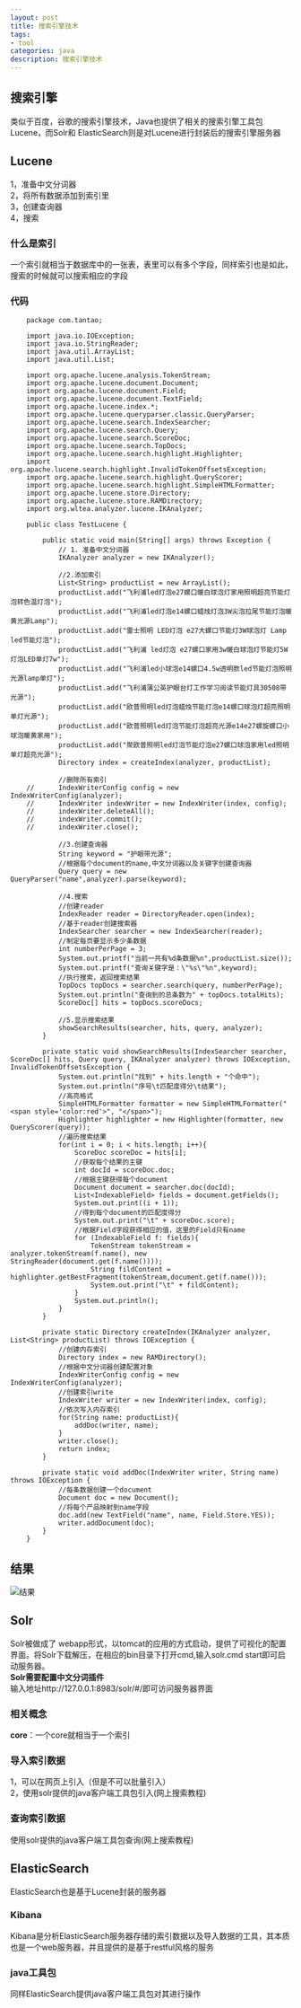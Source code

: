 ```yaml
---
layout: post
title: 搜索引擎技术
tags:
- tool
categories: java
description: 搜索引擎技术
---
```

## 搜索引擎
类似于百度，谷歌的搜索引擎技术，Java也提供了相关的搜索引擎工具包Lucene，而Solr和 ElasticSearch则是对Lucene进行封装后的搜索引擎服务器

<!-- more -->

## Lucene
1，准备中文分词器  
2，将所有数据添加到索引里  
3，创建查询器  
4，搜索  
### 什么是索引  
一个索引就相当于数据库中的一张表，表里可以有多个字段，同样索引也是如此，搜索的时候就可以搜索相应的字段  
### 代码  
```
	package com.tantao;

	import java.io.IOException;
	import java.io.StringReader;
	import java.util.ArrayList;
	import java.util.List;

	import org.apache.lucene.analysis.TokenStream;
	import org.apache.lucene.document.Document;
	import org.apache.lucene.document.Field;
	import org.apache.lucene.document.TextField;
	import org.apache.lucene.index.*;
	import org.apache.lucene.queryparser.classic.QueryParser;
	import org.apache.lucene.search.IndexSearcher;
	import org.apache.lucene.search.Query;
	import org.apache.lucene.search.ScoreDoc;
	import org.apache.lucene.search.TopDocs;
	import org.apache.lucene.search.highlight.Highlighter;
	import org.apache.lucene.search.highlight.InvalidTokenOffsetsException;
	import org.apache.lucene.search.highlight.QueryScorer;
	import org.apache.lucene.search.highlight.SimpleHTMLFormatter;
	import org.apache.lucene.store.Directory;
	import org.apache.lucene.store.RAMDirectory;
	import org.wltea.analyzer.lucene.IKAnalyzer;

	public class TestLucene {

		public static void main(String[] args) throws Exception {
			// 1. 准备中文分词器
			IKAnalyzer analyzer = new IKAnalyzer();

			//2.添加索引
			List<String> productList = new ArrayList();
			productList.add("飞利浦led灯泡e27螺口暖白球泡灯家用照明超亮节能灯泡转色温灯泡");
			productList.add("飞利浦led灯泡e14螺口蜡烛灯泡3W尖泡拉尾节能灯泡暖黄光源Lamp");
			productList.add("雷士照明 LED灯泡 e27大螺口节能灯3W球泡灯 Lamp led节能灯泡");
			productList.add("飞利浦 led灯泡 e27螺口家用3w暖白球泡灯节能灯5W灯泡LED单灯7w");
			productList.add("飞利浦led小球泡e14螺口4.5w透明款led节能灯泡照明光源lamp单灯");
			productList.add("飞利浦蒲公英护眼台灯工作学习阅读节能灯具30508带光源");
			productList.add("欧普照明led灯泡蜡烛节能灯泡e14螺口球泡灯超亮照明单灯光源");
			productList.add("欧普照明led灯泡节能灯泡超亮光源e14e27螺旋螺口小球泡暖黄家用");
			productList.add("聚欧普照明led灯泡节能灯泡e27螺口球泡家用led照明单灯超亮光源");
			Directory index = createIndex(analyzer, productList);

			//删除所有索引
	//		IndexWriterConfig config = new IndexWriterConfig(analyzer);
	//		IndexWriter indexWriter = new IndexWriter(index, config);
	//		indexWriter.deleteAll();
	//		indexWriter.commit();
	//		indexWriter.close();

			//3.创建查询器
			String keyword = "护眼带光源";
			//根据每个document的name,中文分词器以及关键字创建查询器
			Query query = new QueryParser("name",analyzer).parse(keyword);

			//4.搜索
			//创建reader
			IndexReader reader = DirectoryReader.open(index);
			//基于reader创建搜索器
			IndexSearcher searcher = new IndexSearcher(reader);
			//制定每页要显示多少条数据
			int numberPerPage = 3;
			System.out.printf("当前一共有%d条数据%n",productList.size());
			System.out.printf("查询关键字是：\"%s\"%n",keyword);
			//执行搜索，返回搜索结果
			TopDocs topDocs = searcher.search(query, numberPerPage);
			System.out.println("查询到的总条数为" + topDocs.totalHits);
			ScoreDoc[] hits = topDocs.scoreDocs;

			//5.显示搜索结果
			showSearchResults(searcher, hits, query, analyzer);
		}

		private static void showSearchResults(IndexSearcher searcher, ScoreDoc[] hits, Query query, IKAnalyzer analyzer) throws IOException, InvalidTokenOffsetsException {
			System.out.println("找到" + hits.length + "个命中");
			System.out.println("序号\t匹配度得分\t结果");
			//高亮格式
			SimpleHTMLFormatter formatter = new SimpleHTMLFormatter("<span style='color:red'>", "</span>");
			Highlighter highlighter = new Highlighter(formatter, new QueryScorer(query));
			//遍历搜索结果
			for(int i = 0; i < hits.length; i++){
				ScoreDoc scoreDoc = hits[i];
				//获取每个结果的主键
				int docId = scoreDoc.doc;
				//根据主键获得每个document
				Document document = searcher.doc(docId);
				List<IndexableField> fields = document.getFields();
				System.out.print((i + 1));
				//得到每个document的匹配度得分
				System.out.print("\t" + scoreDoc.score);
				//根据Field字段获得相应的值，这里的Field只有name
				for (IndexableField f: fields){
					TokenStream tokenStream = analyzer.tokenStream(f.name(), new StringReader(document.get(f.name())));
					String fildContent = highlighter.getBestFragment(tokenStream,document.get(f.name()));
					System.out.print("\t" + fildContent);
				}
				System.out.println();
			}
		}

		private static Directory createIndex(IKAnalyzer analyzer, List<String> productList) throws IOException {
			//创建内存索引
			Directory index = new RAMDirectory();
			//根据中文分词器创建配置对象
			IndexWriterConfig config = new IndexWriterConfig(analyzer);
			//创建索引write
			IndexWriter writer = new IndexWriter(index, config);
			//依次写入内存索引
			for(String name: productList){
				addDoc(writer, name);
			}
			writer.close();
			return index;
		}

		private static void addDoc(IndexWriter writer, String name) throws IOException {
			//每条数据创建一个document
			Document doc = new Document();
			//将每个产品映射到name字段
			doc.add(new TextField("name", name, Field.Store.YES));
			writer.addDocument(doc);
		}
	}
```

## 结果
![结果](\assets\img\searchEngines_1.jpg)  
## Solr
Solr被做成了 webapp形式，以tomcat的应用的方式启动，提供了可视化的配置界面。将Solr下载解压，在相应的bin目录下打开cmd,输入solr.cmd start即可启动服务器。  
**Solr需要配置中文分词插件**  
输入地址http://127.0.0.1:8983/solr/#/即可访问服务器界面  
### 相关概念  
**core**：一个core就相当于一个索引  
### 导入索引数据  
1，可以在网页上引入（但是不可以批量引入）  
2，使用solr提供的java客户端工具包引入(网上搜索教程)  
### 查询索引数据  
使用solr提供的java客户端工具包查询(网上搜索教程)  
## ElasticSearch  
ElasticSearch也是基于Lucene封装的服务器  
### Kibana  
Kibana是分析ElasticSearch服务器存储的索引数据以及导入数据的工具，其本质也是一个web服务器，并且提供的是基于restful风格的服务  
### java工具包
同样ElasticSearch提供java客户端工具包对其进行操作  
